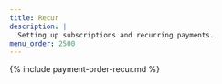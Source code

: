 ```yaml
---
title: Recur
description: |
  Setting up subscriptions and recurring payments.
menu_order: 2500
---
```


{% include payment-order-recur.md %}
